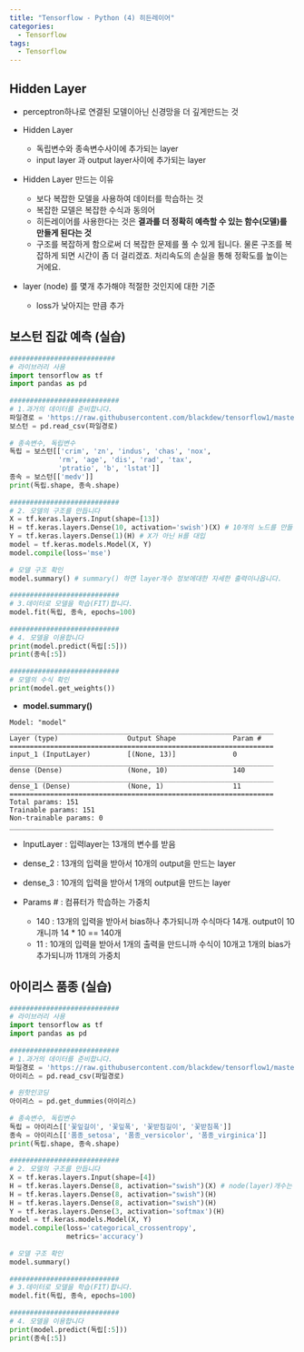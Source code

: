 ```yaml
---
title: "Tensorflow - Python (4) 히든레이어"
categories:
  - Tensorflow
tags:
  - Tensorflow
---
```


## Hidden Layer
- perceptron하나로 연결된 모델이아닌 신경망을 더 깊게만드는 것
- Hidden Layer
    - 독립변수와 종속변수사이에 추가되는 layer
    - input layer 과 output layer사이에 추가되는 layer

- Hidden Layer 만드는 이유
    - 보다 복잡한 모델을 사용하여 데이터를 학습하는 것
    - 복잡한 모델은 복잡한 수식과 동의어
    - 히든레이어를 사용한다는 것은 **결과를 더 정확히 예측할 수 있는 함수(모델)를 만들게 된다는 것**
    - 구조를 복잡하게 함으로써 더 복잡한 문제를 풀 수 있게 됩니다.  물론 구조를 복잡하게 되면 시간이 좀 더 걸리겠죠. 처리속도의 손실을 통해 정확도를 높이는 거에요.

- layer (node) 를 몇개 추가해야 적절한 것인지에 대한 기준
    - loss가 낮아지는 만큼 추가


## 보스턴 집값 예측 (실습)

```python
##########################
# 라이브러리 사용
import tensorflow as tf
import pandas as pd
 
###########################
# 1.과거의 데이터를 준비합니다.
파일경로 = 'https://raw.githubusercontent.com/blackdew/tensorflow1/master/csv/boston.csv'
보스턴 = pd.read_csv(파일경로)
 
# 종속변수, 독립변수
독립 = 보스턴[['crim', 'zn', 'indus', 'chas', 'nox', 
            'rm', 'age', 'dis', 'rad', 'tax',
            'ptratio', 'b', 'lstat']]
종속 = 보스턴[['medv']]
print(독립.shape, 종속.shape)
 
###########################
# 2. 모델의 구조를 만듭니다
X = tf.keras.layers.Input(shape=[13])
H = tf.keras.layers.Dense(10, activation='swish')(X) # 10개의 노드를 만들 것, hidden layer의 activation함수는 swish
Y = tf.keras.layers.Dense(1)(H) # X가 아닌 H를 대입
model = tf.keras.models.Model(X, Y)
model.compile(loss='mse')
 
# 모델 구조 확인
model.summary() # summary() 하면 layer개수 정보에대한 자세한 출력이나옵니다.
 
###########################
# 3.데이터로 모델을 학습(FIT)합니다.
model.fit(독립, 종속, epochs=100)
 
###########################
# 4. 모델을 이용합니다
print(model.predict(독립[:5]))
print(종속[:5])
 
###########################
# 모델의 수식 확인
print(model.get_weights())
```

- **model.summary()**

```
Model: "model"
_________________________________________________________________
Layer (type)                 Output Shape              Param #   
=================================================================
input_1 (InputLayer)         [(None, 13)]              0         
_________________________________________________________________
dense (Dense)                (None, 10)                140       
_________________________________________________________________
dense_1 (Dense)              (None, 1)                 11        
=================================================================
Total params: 151
Trainable params: 151
Non-trainable params: 0
_________________________________________________________________
```
- InputLayer : 입력layer는 13개의 변수를 받음
- dense_2 : 13개의 입력을 받아서 10개의 output을 만드는 layer
- dense_3 : 10개의 입력을 받아서 1개의 output을 만드는 layer

- Params # : 컴퓨터가 학습하는 가중치
    - 140 : 13개의 입력을 받아서 bias하나 추가되니까 수식마다 14개. output이 10개니까 14 * 10 == 140개
    - 11 : 10개의 입력을 받아서 1개의 출력을 만드니까 수식이 10개고 1개의 bias가 추가되니까 11개의 가중치

## 아이리스 품종 (실습)
```python
###########################
# 라이브러리 사용
import tensorflow as tf
import pandas as pd
 
###########################
# 1.과거의 데이터를 준비합니다.
파일경로 = 'https://raw.githubusercontent.com/blackdew/tensorflow1/master/csv/iris.csv'
아이리스 = pd.read_csv(파일경로)
 
# 원핫인코딩
아이리스 = pd.get_dummies(아이리스)
 
# 종속변수, 독립변수
독립 = 아이리스[['꽃잎길이', '꽃잎폭', '꽃받침길이', '꽃받침폭']]
종속 = 아이리스[['품종_setosa', '품종_versicolor', '품종_virginica']]
print(독립.shape, 종속.shape)
 
###########################
# 2. 모델의 구조를 만듭니다
X = tf.keras.layers.Input(shape=[4])
H = tf.keras.layers.Dense(8, activation="swish")(X) # node(layer)개수는 8개
H = tf.keras.layers.Dense(8, activation="swish")(H)
H = tf.keras.layers.Dense(8, activation="swish")(H)
Y = tf.keras.layers.Dense(3, activation='softmax')(H)
model = tf.keras.models.Model(X, Y)
model.compile(loss='categorical_crossentropy',
              metrics='accuracy')
 
# 모델 구조 확인
model.summary()
 
###########################
# 3.데이터로 모델을 학습(FIT)합니다.
model.fit(독립, 종속, epochs=100)
 
###########################
# 4. 모델을 이용합니다
print(model.predict(독립[:5]))
print(종속[:5])
```